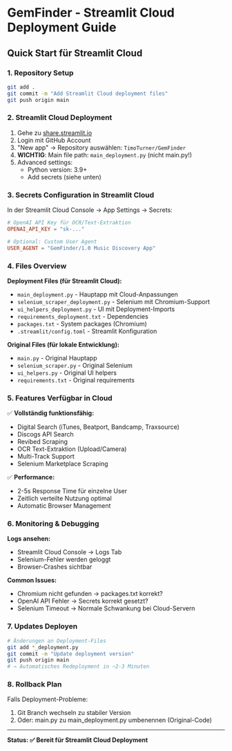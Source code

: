 # GemFinder - Streamlit Cloud Deployment Guide

## Quick Start für Streamlit Cloud

### 1. Repository Setup
```bash
git add .
git commit -m "Add Streamlit Cloud deployment files"
git push origin main
```

### 2. Streamlit Cloud Deployment

1. Gehe zu [share.streamlit.io](https://share.streamlit.io)
2. Login mit GitHub Account
3. "New app" → Repository auswählen: `TimoTurner/GemFinder`
4. **WICHTIG**: Main file path: `main_deployment.py` (nicht main.py!)
5. Advanced settings:
   - Python version: 3.9+
   - Add secrets (siehe unten)

### 3. Secrets Configuration in Streamlit Cloud

In der Streamlit Cloud Console → App Settings → Secrets:

```toml
# OpenAI API Key für OCR/Text-Extraktion
OPENAI_API_KEY = "sk-..."

# Optional: Custom User Agent
USER_AGENT = "GemFinder/1.0 Music Discovery App"
```

### 4. Files Overview

**Deployment Files (für Streamlit Cloud):**
- `main_deployment.py` - Hauptapp mit Cloud-Anpassungen
- `selenium_scraper_deployment.py` - Selenium mit Chromium-Support
- `ui_helpers_deployment.py` - UI mit Deployment-Imports
- `requirements_deployment.txt` - Dependencies
- `packages.txt` - System packages (Chromium)
- `.streamlit/config.toml` - Streamlit Konfiguration

**Original Files (für lokale Entwicklung):**
- `main.py` - Original Hauptapp
- `selenium_scraper.py` - Original Selenium
- `ui_helpers.py` - Original UI helpers
- `requirements.txt` - Original requirements

### 5. Features Verfügbar in Cloud

✅ **Vollständig funktionsfähig:**
- Digital Search (iTunes, Beatport, Bandcamp, Traxsource)
- Discogs API Search
- Revibed Scraping  
- OCR Text-Extraktion (Upload/Camera)
- Multi-Track Support
- Selenium Marketplace Scraping

✅ **Performance:**
- 2-5s Response Time für einzelne User
- Zeitlich verteilte Nutzung optimal
- Automatic Browser Management

### 6. Monitoring & Debugging

**Logs ansehen:**
- Streamlit Cloud Console → Logs Tab
- Selenium-Fehler werden geloggt
- Browser-Crashes sichtbar

**Common Issues:**
- Chromium nicht gefunden → packages.txt korrekt?
- OpenAI API Fehler → Secrets korrekt gesetzt?
- Selenium Timeout → Normale Schwankung bei Cloud-Servern

### 7. Updates Deployen

```bash
# Änderungen an Deployment-Files
git add *_deployment.py
git commit -m "Update deployment version"
git push origin main
# → Automatisches Redeployment in ~2-3 Minuten
```

### 8. Rollback Plan

Falls Deployment-Probleme:
1. Git Branch wechseln zu stabiler Version
2. Oder: main.py zu main_deployment.py umbenennen (Original-Code)

---

**Status: ✅ Bereit für Streamlit Cloud Deployment**